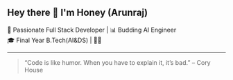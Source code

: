 ## Hey there 👋 I'm Honey (Arunraj)

🚀 Passionate Full Stack Developer | 📊 Budding AI Engineer  
🎓 Final Year B.Tech(AI&DS) | 👨‍💻 

---

> “Code is like humor. When you have to explain it, it’s bad.” – Cory House
